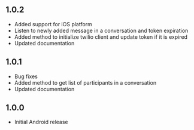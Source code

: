 ## 1.0.2
* Added support for iOS platform
* Listen to newly added message in a conversation and token expiration
* Added method to initialize twilio client and update token if it is expired
* Updated documentation

## 1.0.1
* Bug fixes
* Added method to get list of participants in a conversation
* Updated documentation

## 1.0.0
* Initial Android release